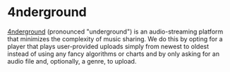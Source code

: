 # 4nderground
[4nderground](https://www.4nderground.com) (pronounced "underground") is an audio-streaming platform that minimizes the complexity of music sharing. We do this by opting for a player that plays user-provided uploads simply from newest to oldest instead of using any fancy algorithms or charts and by only asking for an audio file and, optionally, a genre, to upload.